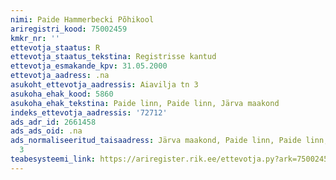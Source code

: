 ```yaml
---
nimi: Paide Hammerbecki Põhikool
ariregistri_kood: 75002459
kmkr_nr: ''
ettevotja_staatus: R
ettevotja_staatus_tekstina: Registrisse kantud
ettevotja_esmakande_kpv: 31.05.2000
ettevotja_aadress: .na
asukoht_ettevotja_aadressis: Aiavilja tn 3
asukoha_ehak_kood: 5860
asukoha_ehak_tekstina: Paide linn, Paide linn, Järva maakond
indeks_ettevotja_aadressis: '72712'
ads_adr_id: 2661458
ads_ads_oid: .na
ads_normaliseeritud_taisaadress: Järva maakond, Paide linn, Paide linn, Aiavilja tn
  3
teabesysteemi_link: https://ariregister.rik.ee/ettevotja.py?ark=75002459&ref=rekvisiidid
---
```


